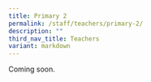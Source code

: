 ```yaml
---
title: Primary 2
permalink: /staff/teachers/primary-2/
description: ""
third_nav_title: Teachers
variant: markdown
---
```

Coming soon. 